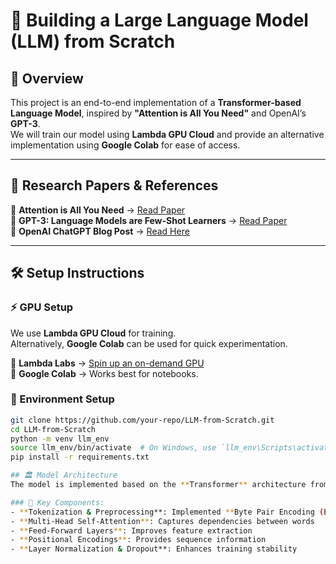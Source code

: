 # 🚀 Building a Large Language Model (LLM) from Scratch  

## 📌 Overview  
This project is an end-to-end implementation of a **Transformer-based Language Model**, inspired by **"Attention is All You Need"** and OpenAI’s **GPT-3**.  
We will train our model using **Lambda GPU Cloud** and provide an alternative implementation using **Google Colab** for ease of access.

---

## 📖 Research Papers & References  
📄 **Attention is All You Need** → [Read Paper](https://arxiv.org/abs/1706.03762)  
📄 **GPT-3: Language Models are Few-Shot Learners** → [Read Paper](https://arxiv.org/abs/2005.14165)  
📄 **OpenAI ChatGPT Blog Post** → [Read Here](https://openai.com/blog/chatgpt/)  

---

## 🛠️ Setup Instructions

### ⚡ GPU Setup
We use **Lambda GPU Cloud** for training.  
Alternatively, **Google Colab** can be used for quick experimentation.

🔗 **Lambda Labs** → [Spin up an on-demand GPU](https://lambdalabs.com)  
🔗 **Google Colab** → Works best for notebooks.

### 🔧 Environment Setup  
```bash
git clone https://github.com/your-repo/LLM-from-Scratch.git
cd LLM-from-Scratch
python -m venv llm_env
source llm_env/bin/activate  # On Windows, use `llm_env\Scripts\activate`
pip install -r requirements.txt

## 🏛️ Model Architecture  
The model is implemented based on the **Transformer** architecture from *"Attention is All You Need"*, focusing on self-attention mechanisms and multi-head attention.

### 🔹 Key Components:
- **Tokenization & Preprocessing**: Implemented **Byte Pair Encoding (BPE)**  
- **Multi-Head Self-Attention**: Captures dependencies between words  
- **Feed-Forward Layers**: Improves feature extraction  
- **Positional Encodings**: Provides sequence information  
- **Layer Normalization & Dropout**: Enhances training stability 

